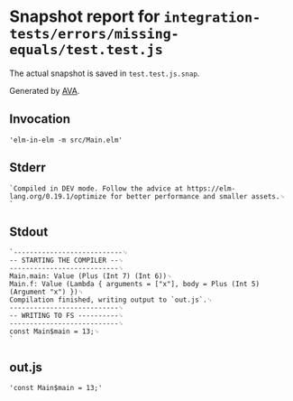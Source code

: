 # Snapshot report for `integration-tests/errors/missing-equals/test.test.js`

The actual snapshot is saved in `test.test.js.snap`.

Generated by [AVA](https://avajs.dev).

## Invocation

    'elm-in-elm -m src/Main.elm'

## Stderr

    `Compiled in DEV mode. Follow the advice at https://elm-lang.org/0.19.1/optimize for better performance and smaller assets.␊
    `

## Stdout

    `---------------------------␊
    -- STARTING THE COMPILER --␊
    ---------------------------␊
    Main.main: Value (Plus (Int 7) (Int 6))␊
    Main.f: Value (Lambda { arguments = ["x"], body = Plus (Int 5) (Argument "x") })␊
    Compilation finished, writing output to `out.js`.␊
    ---------------------------␊
    -- WRITING TO FS ----------␊
    ---------------------------␊
    const Main$main = 13;␊
    `

## out.js

    'const Main$main = 13;'
